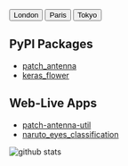 <div class="tab">
  <button class="tablinks" onclick="openCity(event, 'London')">London</button>
  <button class="tablinks" onclick="openCity(event, 'Paris')">Paris</button>
  <button class="tablinks" onclick="openCity(event, 'Tokyo')">Tokyo</button>
</div>

## PyPI Packages
- [patch_antenna](https://github.com/Bhanuchander210/patch_antenna)
- [keras_flower](https://github.com/Bhanuchander210/keras_flower)

## Web-Live Apps
- [patch-antenna-util](https://github.com/Bhanuchander210/patch-antenna-util)
- [naruto_eyes_classification](https://github.com/Bhanuchander210/naruto_eyes_classification)

![github stats](https://github-readme-stats.vercel.app/api?username=bhanuchander210&show_icons=true&hide_border=true)
